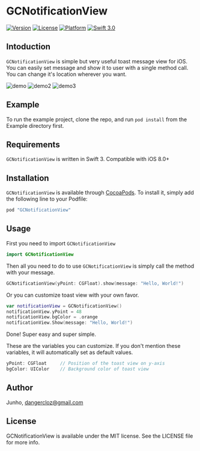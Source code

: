 # GCNotificationView

[![Version](https://img.shields.io/cocoapods/v/GCNotificationView.svg?style=flat)](http://cocoapods.org/pods/GCNotificationView)
[![License](https://img.shields.io/cocoapods/l/GCNotificationView.svg?style=flat)](http://cocoapods.org/pods/GCNotificationView)
[![Platform](https://img.shields.io/cocoapods/p/GCNotificationView.svg?style=flat)](http://cocoapods.org/pods/GCNotificationView)
[![Swift 3.0](https://img.shields.io/badge/Swift-3.0-orange.svg?style=flat)](https://developer.apple.com/swift/)

## Intoduction

`GCNotificationView` is simple but very useful toast message view for iOS. You can easily set message and show it to user with a single method call. You can change it's location wherever you want.

![demo](Images/DemoDefault.gif)
![demo2](Images/DemoTabbar.gif)
![demo3](Images/DemoCustom.gif)

## Example

To run the example project, clone the repo, and run `pod install` from the Example directory first.

## Requirements

`GCNotificationView` is written in Swift 3. Compatible with iOS 8.0+

## Installation

`GCNotificationView` is available through [CocoaPods](http://cocoapods.org). To install
it, simply add the following line to your Podfile:

```ruby
pod "GCNotificationView"
```

## Usage

First you need to import `GCNotificationView`

```swift
import GCNotificationView
```

Then all you need to do to use `GCNotificationView` is simply call the method with your message.


```swift
GCNotificationView(yPoint: CGFloat).show(message: "Hello, World!")
```

Or you can customize toast view with your own favor.

```swift
var notificationView = GCNotificationView()
notificationView.yPoint = 48
notificationView.bgColor = .orange
notificationView.Show(message: "Hello, World!")
```

Done! Super easy and super simple.

These are the variables you can customize. If you don't mention these variables, it will automatically set as default values.

```swift
yPoint: CGFloat     // Position of the toast view on y-axis
bgColor: UIColor    // Background color of toast view
```

## Author

Junho, dangercloz@gmail.com

## License

GCNotificationView is available under the MIT license. See the LICENSE file for more info.
